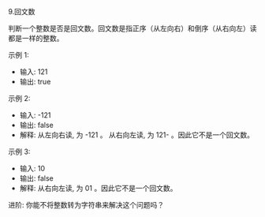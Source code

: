 9.回文数

判断一个整数是否是回文数。回文数是指正序（从左向右）和倒序（从右向左）读都是一样的整数。

示例 1:
- 输入: 121
- 输出: true

示例 2:
- 输入: -121
- 输出: false
- 解释: 从左向右读, 为 -121 。 从右向左读, 为 121- 。因此它不是一个回文数。

示例 3:
- 输入: 10
- 输出: false
- 解释: 从右向左读, 为 01 。因此它不是一个回文数。

进阶:
你能不将整数转为字符串来解决这个问题吗？